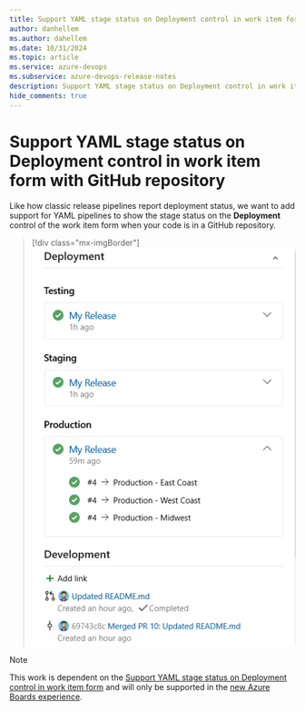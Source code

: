 ```yaml
---
title: Support YAML stage status on Deployment control in work item form with GitHub repository
author: danhellem
ms.author: dahellem
ms.date: 10/31/2024
ms.topic: article
ms.service: azure-devops
ms.subservice: azure-devops-release-notes
description: Support YAML stage status on Deployment control in work item form with GitHub repository
hide_comments: true
---
```


# Support YAML stage status on Deployment control in work item form with GitHub repository

Like how classic release pipelines report deployment status, we want to add support for YAML pipelines to show the stage status on the **Deployment** control of the work item form when your code is in a GitHub repository. 

> [!div class="mx-imgBorder"]
> ![screen shot example of deployment control on work item form](media\boards-yaml-stage-status-on-work-item.png)

> [!NOTE] 
> This work is dependent on the [Support YAML stage status on Deployment control in work item form](./boards-yaml-stage-status-on-work-item) and will only be supported in the [new Azure Boards experience](../../../release-notes/2024/sprint-237-update#new-boards-hub-on-by-default).